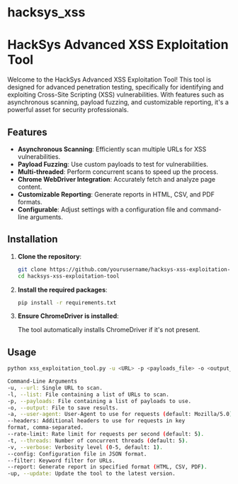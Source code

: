 # hacksys_xss

# HackSys Advanced XSS Exploitation Tool

Welcome to the HackSys Advanced XSS Exploitation Tool! This tool is designed for advanced penetration testing, specifically for identifying and exploiting Cross-Site Scripting (XSS) vulnerabilities. With features such as asynchronous scanning, payload fuzzing, and customizable reporting, it's a powerful asset for security professionals.

## Features

- **Asynchronous Scanning**: Efficiently scan multiple URLs for XSS vulnerabilities.
- **Payload Fuzzing**: Use custom payloads to test for vulnerabilities.
- **Multi-threaded**: Perform concurrent scans to speed up the process.
- **Chrome WebDriver Integration**: Accurately fetch and analyze page content.
- **Customizable Reporting**: Generate reports in HTML, CSV, and PDF formats.
- **Configurable**: Adjust settings with a configuration file and command-line arguments.

## Installation

1. **Clone the repository**:

    ```sh
    git clone https://github.com/yourusername/hacksys-xss-exploitation-tool.git
    cd hacksys-xss-exploitation-tool
    ```

2. **Install the required packages**:

    ```sh
    pip install -r requirements.txt
    ```

3. **Ensure ChromeDriver is installed**:

    The tool automatically installs ChromeDriver if it's not present.

## Usage

```sh
python xss_exploitation_tool.py -u <URL> -p <payloads_file> -o <output_file> --report <report_format> [options]

Command-Line Arguments
-u, --url: Single URL to scan.
-l, --list: File containing a list of URLs to scan.
-p, --payloads: File containing a list of payloads to use.
-o, --output: File to save results.
-a, --user-agent: User-Agent to use for requests (default: Mozilla/5.0).
--headers: Additional headers to use for requests in key
format, comma-separated.
--rate-limit: Rate limit for requests per second (default: 5).
-t, --threads: Number of concurrent threads (default: 5).
-v, --verbose: Verbosity level (0-5, default: 1).
--config: Configuration file in JSON format.
--filter: Keyword filter for URLs.
--report: Generate report in specified format (HTML, CSV, PDF).
-up, --update: Update the tool to the latest version.


